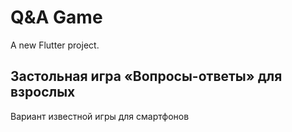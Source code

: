 # Q&A Game

A new Flutter project.

## Застольная игра «Вопросы-ответы» для взрослых

Вариант известной игры для смартфонов

